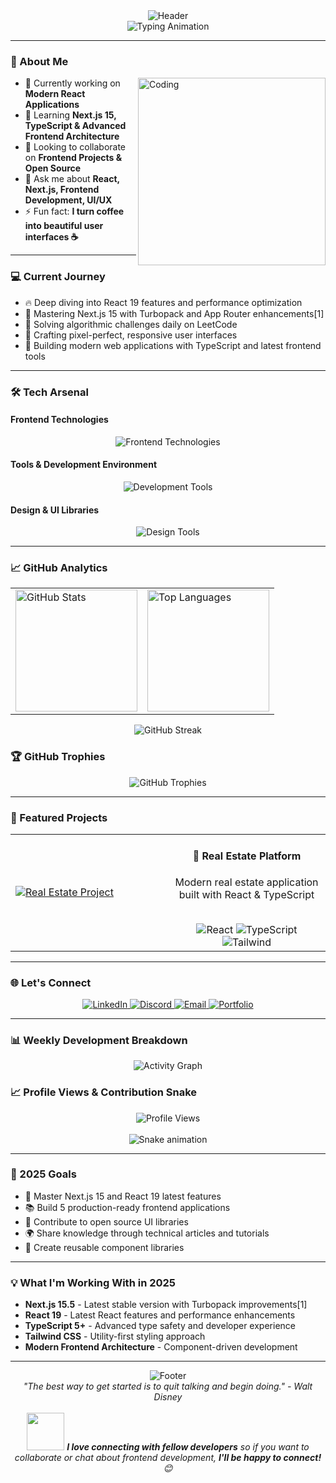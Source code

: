 <div align="center">
  <img src="https://i.pinimg.com/736x/24/b2/e5/24b2e542c23c3ae766211150f0ada011.jpg" alt="Header"/>
</div>

<div align="center">
  <img src="https://readme-typing-svg.herokuapp.com?font=Fira+Code&weight=600&size=28&pause=1000&color=58A6FF&background=0D111700&center=true&vCenter=true&multiline=true&width=600&height=100&lines=Welcome+to+my+GitHub!;Frontend+Developer+%7C+React+Expert;Building+Modern+Web+Experiences" alt="Typing Animation"/>
</div>

---

### 🚀 About Me
<img align="right" alt="Coding" width="300" src="https://cdn.dribbble.com/users/1162077/screenshots/3848914/programmer.gif"/>

- 🔭 Currently working on **Modern React Applications**
- 🌱 Learning **Next.js 15, TypeScript & Advanced Frontend Architecture**
- 👯 Looking to collaborate on **Frontend Projects & Open Source**
- 💬 Ask me about **React, Next.js, Frontend Development, UI/UX**
- ⚡ Fun fact: **I turn coffee into beautiful user interfaces ☕**

---

### 💻 Current Journey
- 🔥 Deep diving into React 19 features and performance optimization
- 🌟 Mastering Next.js 15 with Turbopack and App Router enhancements[1]
- 🧠 Solving algorithmic challenges daily on LeetCode
- 🎨 Crafting pixel-perfect, responsive user interfaces
- 📱 Building modern web applications with TypeScript and latest frontend tools

---

### 🛠️ Tech Arsenal

#### Frontend Technologies
<div align="center">
  <img src="https://skillicons.dev/icons?i=react,nextjs,typescript,javascript,tailwind,sass,html,css&theme=dark" alt="Frontend Technologies"/>
</div>

#### Tools & Development Environment
<div align="center">
  <img src="https://skillicons.dev/icons?i=vscode,git,github,figma,npm,yarn,vercel,netlify&theme=dark" alt="Development Tools"/>
</div>

#### Design & UI Libraries
<div align="center">
  <img src="https://skillicons.dev/icons?i=materialui,bootstrap,figma,photoshop,xd,sketch&theme=dark" alt="Design Tools"/>
</div>

---

### 📈 GitHub Analytics

<div align="center">
  <table>
    <tr>
      <td>
        <img height="195px" src="https://github-readme-stats.vercel.app/api?username=kamal-hosny&show_icons=true&theme=tokyonight&include_all_commits=true&count_private=true&hide_border=true&bg_color=0d1117&title_color=58a6ff&text_color=c9d1d9&icon_color=58a6ff" alt="GitHub Stats"/>
      </td>
      <td>
        <img height="195px" src="https://github-readme-stats.vercel.app/api/top-langs/?username=kamal-hosny&layout=compact&langs_count=8&theme=tokyonight&hide_border=true&bg_color=0d1117&title_color=58a6ff&text_color=c9d1d9" alt="Top Languages"/>
      </td>
    </tr>
  </table>
</div>

<div align="center">
  <img src="https://github-readme-streak-stats.herokuapp.com/?user=kamal-hosny&theme=tokyonight&hide_border=true&background=0d1117&stroke=58a6ff&ring=58a6ff&fire=58a6ff&currStreakLabel=58a6ff" alt="GitHub Streak"/>
</div>

### 🏆 GitHub Trophies
<div align="center">
  <img src="https://github-profile-trophy.vercel.app/?username=kamal-hosny&theme=tokyonight&no-frame=true&no-bg=true&row=1&column=7&margin-w=15&margin-h=15" alt="GitHub Trophies"/>
</div>

---

### 🌟 Featured Projects

<div align="center">
  <table>
    <tr>
      <td width="50%">
        <a href="https://github.com/kamal-hosny/Real-estate-graduation-project">
          <img src="https://github-readme-stats.vercel.app/api/pin/?username=kamal-hosny&repo=Real-estate-graduation-project&theme=tokyonight&hide_border=true&bg_color=0d1117&title_color=58a6ff&text_color=c9d1d9&icon_color=58a6ff" alt="Real Estate Project"/>
        </a>
      </td>
      <td width="50%">
        <div align="center">
          <h4>🏡 Real Estate Platform</h4>
          <p>Modern real estate application built with React & TypeScript</p>
          <br>
          <img src="https://img.shields.io/badge/React-61DAFB?style=for-the-badge&logo=react&logoColor=black" alt="React"/>
          <img src="https://img.shields.io/badge/TypeScript-3178C6?style=for-the-badge&logo=typescript&logoColor=white" alt="TypeScript"/>
          <img src="https://img.shields.io/badge/Tailwind_CSS-38B2AC?style=for-the-badge&logo=tailwind-css&logoColor=white" alt="Tailwind"/>
        </div>
      </td>
    </tr>
  </table>
</div>

---

### 🌐 Let's Connect

<div align="center">
  <a href="https://www.linkedin.com/in/kamal-hosny-681068295/">
    <img src="https://img.shields.io/badge/LinkedIn-0077B5?style=for-the-badge&logo=linkedin&logoColor=white&labelColor=0077B5" alt="LinkedIn"/>
  </a>
  <a href="https://discord.gg/kamalhosny">
    <img src="https://img.shields.io/badge/Discord-7289DA?style=for-the-badge&logo=discord&logoColor=white&labelColor=7289DA" alt="Discord"/>
  </a>
  <a href="mailto:kamal.hosny@example.com">
    <img src="https://img.shields.io/badge/Email-D14836?style=for-the-badge&logo=gmail&logoColor=white&labelColor=D14836" alt="Email"/>
  </a>
  <a href="https://portfolio-kamalhosny.vercel.app">
    <img src="https://img.shields.io/badge/Portfolio-000000?style=for-the-badge&logo=vercel&logoColor=white&labelColor=000000" alt="Portfolio"/>
  </a>
</div>

---

### 📊 Weekly Development Breakdown

<div align="center">
  <img src="https://github-readme-activity-graph.vercel.app/graph?username=kamal-hosny&theme=tokyo-night&hide_border=true&bg_color=0d1117&color=58a6ff&line=58a6ff&point=58a6ff&area_color=21262d&area=true" alt="Activity Graph"/>
</div>

### 📈 Profile Views & Contribution Snake
<div align="center">
  <img src="https://komarev.com/ghpvc/?username=kamal-hosny&style=for-the-badge&color=58a6ff&labelColor=0d1117" alt="Profile Views"/>
  <br><br>
  <img src="https://raw.githubusercontent.com/kamal-hosny/kamal-hosny/output/github-contribution-grid-snake-dark.svg" alt="Snake animation"/>
</div>

---

### 🎯 2025 Goals
- 🚀 Master Next.js 15 and React 19 latest features
- 📚 Build 5 production-ready frontend applications  
- 🎨 Contribute to open source UI libraries
- 🌍 Share knowledge through technical articles and tutorials
- 📝 Create reusable component libraries

---

### 💡 What I'm Working With in 2025
- **Next.js 15.5** - Latest stable version with Turbopack improvements[1]
- **React 19** - Latest React features and performance enhancements  
- **TypeScript 5+** - Advanced type safety and developer experience
- **Tailwind CSS** - Utility-first styling approach
- **Modern Frontend Architecture** - Component-driven development

---

<div align="center">
  <img src="https://capsule-render.vercel.app/api?type=waving&color=gradient&customColorList=6,11,20&height=100&section=footer" alt="Footer"/>
</div>

<div align="center">
  <i>"The best way to get started is to quit talking and begin doing." - Walt Disney</i>
  <br><br>
  <img src="https://media.giphy.com/media/LnQjpWaON8nhr21vNW/giphy.gif" width="60"> <em><b>I love connecting with fellow developers</b> so if you want to collaborate or chat about frontend development, <b>I'll be happy to connect!</b> 😊</em>
</div>



